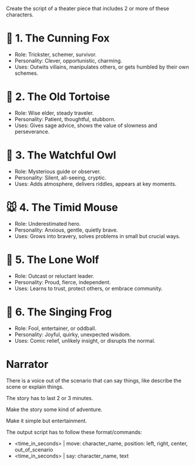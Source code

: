 Create the script of a theater piece that includes 2 or more of these characters.

# 🦊 1. The Cunning Fox

- Role: Trickster, schemer, survivor.
- Personality: Clever, opportunistic, charming.
- Uses: Outwits villains, manipulates others, or gets humbled by their own schemes.

# 🐢 2. The Old Tortoise

- Role: Wise elder, steady traveler.
- Personality: Patient, thoughtful, stubborn.
- Uses: Gives sage advice, shows the value of slowness and perseverance.

# 🦉 3. The Watchful Owl

- Role: Mysterious guide or observer.
- Personality: Silent, all-seeing, cryptic.
- Uses: Adds atmosphere, delivers riddles, appears at key moments.

# 🐭 4. The Timid Mouse

- Role: Underestimated hero.
- Personality: Anxious, gentle, quietly brave.
- Uses: Grows into bravery, solves problems in small but crucial ways.

# 🐺 5. The Lone Wolf

- Role: Outcast or reluctant leader.
- Personality: Proud, fierce, independent.
- Uses: Learns to trust, protect others, or embrace community.

# 🐸 6. The Singing Frog

- Role: Fool, entertainer, or oddball.
- Personality: Joyful, quirky, unexpected wisdom.
- Uses: Comic relief, unlikely insight, or disrupts the normal.

# Narrator

There is a voice out of the scenario that can say things, like describe the scene
or explain things.

The story has to last 2 or 3 minutes.

Make the story some kind of adventure.

Make it simple but entertainment.

The output script has to follow these format/commands:

- <time_in_seconds> | move: character_name, position: left, right, center, out_of_scenario
- <time_in_seconds> | say: character_name, text
